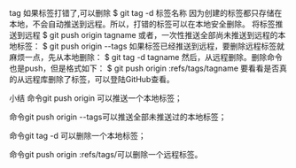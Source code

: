 <!--
 * @Description: 
 * @Autor: lihaiyuan
 * @Email: lihaiyuan@goldenfintech.com.cn
 * @Date: 2020-01-13 15:57:02
 -->
 tag
 如果标签打错了,可以删除
 $ git tag -d  标签名称
 因为创建的标签都只存储在本地，不会自动推送到远程。所以，打错的标签可以在本地安全删除。
 将标签推送到远程
 $ git push origin tagname
或者，一次性推送全部尚未推送到远程的本地标签：
$ git push origin --tags
如果标签已经推送到远程，要删除远程标签就麻烦一点，先从本地删除：
$ git tag -d tagname 
然后，从远程删除。删除命令也是push，但是格式如下：
$ git push origin :refs/tags/tagname
要看看是否真的从远程库删除了标签，可以登陆GitHub查看。


小结
命令git push origin <tagname>可以推送一个本地标签；

命令git push origin --tags可以推送全部未推送过的本地标签；

命令git tag -d <tagname>可以删除一个本地标签；

命令git push origin :refs/tags/<tagname>可以删除一个远程标签。

